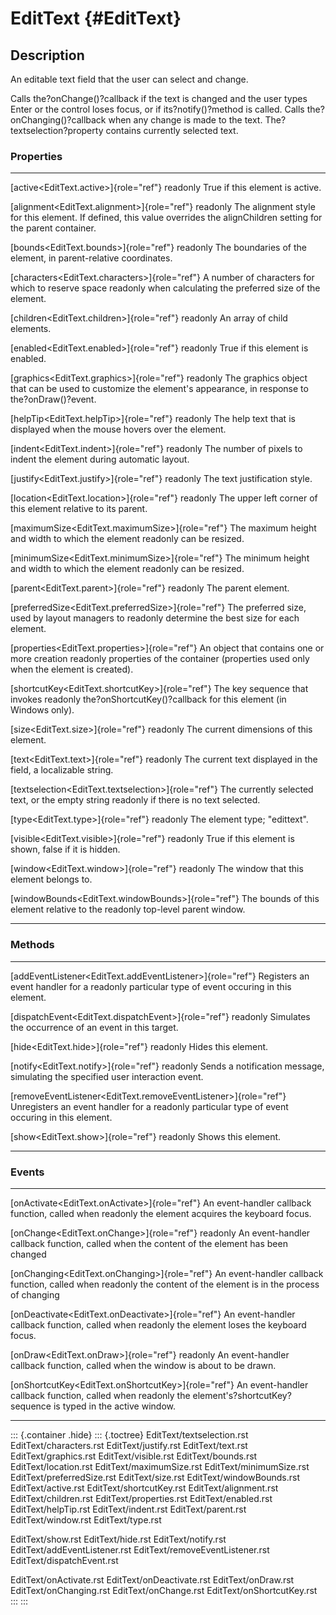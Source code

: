 EditText {#EditText}
========

Description
-----------

An editable text field that the user can select and change.

Calls the?onChange()?callback if the text is changed and the user types
Enter or the control loses focus, or if its?notify()?method is called.
Calls the?onChanging()?callback when any change is made to the text.
The?textselection?property contains currently selected text.

### Properties

  ------------------------------------------------------- -------------------------------------------------
  [active\<EditText.active\>]{role="ref"} readonly        True if this element is active.

  [alignment\<EditText.alignment\>]{role="ref"} readonly  The alignment style for this element. If defined,
                                                          this value overrides the alignChildren setting
                                                          for the parent container.

  [bounds\<EditText.bounds\>]{role="ref"} readonly        The boundaries of the element, in parent-relative
                                                          coordinates.

  [characters\<EditText.characters\>]{role="ref"}         A number of characters for which to reserve space
  readonly                                                when calculating the preferred size of the
                                                          element.

  [children\<EditText.children\>]{role="ref"} readonly    An array of child elements.

  [enabled\<EditText.enabled\>]{role="ref"} readonly      True if this element is enabled.

  [graphics\<EditText.graphics\>]{role="ref"} readonly    The graphics object that can be used to customize
                                                          the element\'s appearance, in response to
                                                          the?onDraw()?event.

  [helpTip\<EditText.helpTip\>]{role="ref"} readonly      The help text that is displayed when the mouse
                                                          hovers over the element.

  [indent\<EditText.indent\>]{role="ref"} readonly        The number of pixels to indent the element during
                                                          automatic layout.

  [justify\<EditText.justify\>]{role="ref"} readonly      The text justification style.

  [location\<EditText.location\>]{role="ref"} readonly    The upper left corner of this element relative to
                                                          its parent.

  [maximumSize\<EditText.maximumSize\>]{role="ref"}       The maximum height and width to which the element
  readonly                                                can be resized.

  [minimumSize\<EditText.minimumSize\>]{role="ref"}       The minimum height and width to which the element
  readonly                                                can be resized.

  [parent\<EditText.parent\>]{role="ref"} readonly        The parent element.

  [preferredSize\<EditText.preferredSize\>]{role="ref"}   The preferred size, used by layout managers to
  readonly                                                determine the best size for each element.

  [properties\<EditText.properties\>]{role="ref"}         An object that contains one or more creation
  readonly                                                properties of the container (properties used only
                                                          when the element is created).

  [shortcutKey\<EditText.shortcutKey\>]{role="ref"}       The key sequence that invokes
  readonly                                                the?onShortcutKey()?callback for this element (in
                                                          Windows only).

  [size\<EditText.size\>]{role="ref"} readonly            The current dimensions of this element.

  [text\<EditText.text\>]{role="ref"} readonly            The current text displayed in the field, a
                                                          localizable string.

  [textselection\<EditText.textselection\>]{role="ref"}   The currently selected text, or the empty string
  readonly                                                if there is no text selected.

  [type\<EditText.type\>]{role="ref"} readonly            The element type; \"edittext\".

  [visible\<EditText.visible\>]{role="ref"} readonly      True if this element is shown, false if it is
                                                          hidden.

  [window\<EditText.window\>]{role="ref"} readonly        The window that this element belongs to.

  [windowBounds\<EditText.windowBounds\>]{role="ref"}     The bounds of this element relative to the
  readonly                                                top-level parent window.
  ------------------------------------------------------- -------------------------------------------------

### Methods

  ------------------------------------------------------------------- ----------------------------------------
  [addEventListener\<EditText.addEventListener\>]{role="ref"}         Registers an event handler for a
  readonly                                                            particular type of event occuring in
                                                                      this element.

  [dispatchEvent\<EditText.dispatchEvent\>]{role="ref"} readonly      Simulates the occurrence of an event in
                                                                      this target.

  [hide\<EditText.hide\>]{role="ref"} readonly                        Hides this element.

  [notify\<EditText.notify\>]{role="ref"} readonly                    Sends a notification message, simulating
                                                                      the specified user interaction event.

  [removeEventListener\<EditText.removeEventListener\>]{role="ref"}   Unregisters an event handler for a
  readonly                                                            particular type of event occuring in
                                                                      this element.

  [show\<EditText.show\>]{role="ref"} readonly                        Shows this element.
  ------------------------------------------------------------------- ----------------------------------------

### Events

  ------------------------------------------------------- -----------------------------------------------
  [onActivate\<EditText.onActivate\>]{role="ref"}         An event-handler callback function, called when
  readonly                                                the element acquires the keyboard focus.

  [onChange\<EditText.onChange\>]{role="ref"} readonly    An event-handler callback function, called when
                                                          the content of the element has been changed

  [onChanging\<EditText.onChanging\>]{role="ref"}         An event-handler callback function, called when
  readonly                                                the content of the element is in the process of
                                                          changing

  [onDeactivate\<EditText.onDeactivate\>]{role="ref"}     An event-handler callback function, called when
  readonly                                                the element loses the keyboard focus.

  [onDraw\<EditText.onDraw\>]{role="ref"} readonly        An event-handler callback function, called when
                                                          the window is about to be drawn.

  [onShortcutKey\<EditText.onShortcutKey\>]{role="ref"}   An event-handler callback function, called when
  readonly                                                the element\'s?shortcutKey?sequence is typed in
                                                          the active window.
  ------------------------------------------------------- -----------------------------------------------

::: {.container .hide}
::: {.toctree}
EditText/textselection.rst EditText/characters.rst EditText/justify.rst
EditText/text.rst EditText/graphics.rst EditText/visible.rst
EditText/bounds.rst EditText/location.rst EditText/maximumSize.rst
EditText/minimumSize.rst EditText/preferredSize.rst EditText/size.rst
EditText/windowBounds.rst EditText/active.rst EditText/shortcutKey.rst
EditText/alignment.rst EditText/children.rst EditText/properties.rst
EditText/enabled.rst EditText/helpTip.rst EditText/indent.rst
EditText/parent.rst EditText/window.rst EditText/type.rst

EditText/show.rst EditText/hide.rst EditText/notify.rst
EditText/addEventListener.rst EditText/removeEventListener.rst
EditText/dispatchEvent.rst

EditText/onActivate.rst EditText/onDeactivate.rst EditText/onDraw.rst
EditText/onChanging.rst EditText/onChange.rst EditText/onShortcutKey.rst
:::
:::
